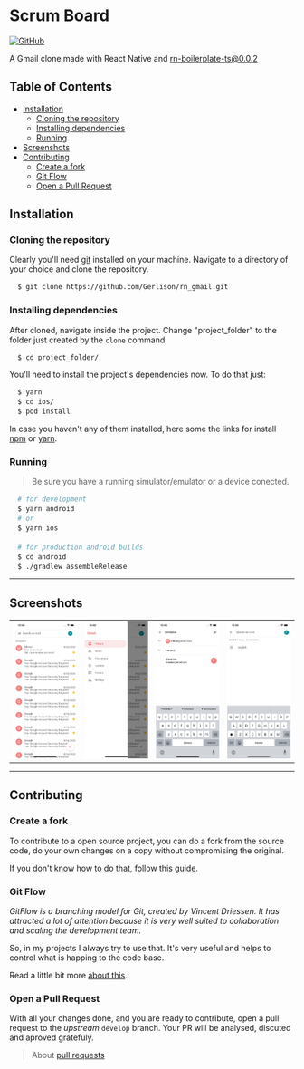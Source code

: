 # Scrum Board

[![GitHub](https://img.shields.io/github/license/Gerlison/rjs_scrum_board)](https://github.com/Gerlison/rn_gmail/blob/master/docs/LICENSE)

A Gmail clone made with React Native and [rn-boilerplate-ts@0.0.2](https://www.npmjs.com/package/@gerlison/rn-boilerplate-ts)

## Table of Contents

- [Installation](#installation)
  - [Cloning the repository](#cloning-the-repository)
  - [Installing dependencies](#installing-dependencies)
  - [Running](#running)
- [Screenshots](#screenshots)
- [Contributing](#contributing)
  - [Create a fork](#create-a-fork)
  - [Git Flow](#git-flow)
  - [Open a Pull Request](#open-a-pull-request)

## Installation

### Cloning the repository

Clearly you'll need [git](https://git-scm.com/book/en/v2/Getting-Started-Installing-Git) installed on your machine.
Navigate to a directory of your choice and clone the repository.

```bash
  $ git clone https://github.com/Gerlison/rn_gmail.git
```

### Installing dependencies

After cloned, navigate inside the project. Change "project_folder" to the folder just created by the `clone` command

```bash
  $ cd project_folder/
```

You'll need to install the project's dependencies now. To do that just:

```bash
  $ yarn
  $ cd ios/
  $ pod install
```

In case you haven't any of them installed, here some the links for install [npm](https://www.npmjs.com/get-npm) or [yarn](https://classic.yarnpkg.com/pt-BR/docs/install/#mac-stable).

### Running

> Be sure you have a running simulator/emulator or a device conected.

```bash
  # for development
  $ yarn android
  # or
  $ yarn ios

  # for production android builds
  $ cd android
  $ ./gradlew assembleRelease
```

---

## Screenshots

|                                                                                                    |                                                                                                    |                                                                                                    |                                                                                                    |
| -------------------------------------------------------------------------------------------------- | -------------------------------------------------------------------------------------------------- | -------------------------------------------------------------------------------------------------- | -------------------------------------------------------------------------------------------------- |
| <img width="1604" alt="screen shot 2017-08-07 at 12 18 15 pm" src="./docs/assets/screenshot1.png"> | <img width="1604" alt="screen shot 2017-08-07 at 12 18 15 pm" src="./docs/assets/screenshot2.png"> | <img width="1604" alt="screen shot 2017-08-07 at 12 18 15 pm" src="./docs/assets/screenshot3.png"> | <img width="1604" alt="screen shot 2017-08-07 at 12 18 15 pm" src="./docs/assets/screenshot4.png"> |

---

## Contributing

### Create a fork

To contribute to a open source project, you can do a fork from the source code, do your own changes on a copy without compromising the original.

If you don't know how to do that, follow this [guide](https://help.github.com/pt/github/getting-started-with-github/fork-a-repo).

### Git Flow

_GitFlow is a branching model for Git, created by Vincent Driessen. It has attracted a lot of attention because it is very well suited to collaboration and scaling the development team._

So, in my projects I always try to use that. It's very useful and helps to control what is happing to the code base.

Read a little bit more [about this](https://datasift.github.io/gitflow/IntroducingGitFlow.html).

### Open a Pull Request

With all your changes done, and you are ready to contribute, open a pull request to the _upstream_ `develop` branch. Your PR will be analysed, discuted and aproved gratefuly.

> About [pull requests](https://help.github.com/pt/github/collaborating-with-issues-and-pull-requests/about-pull-requests)
